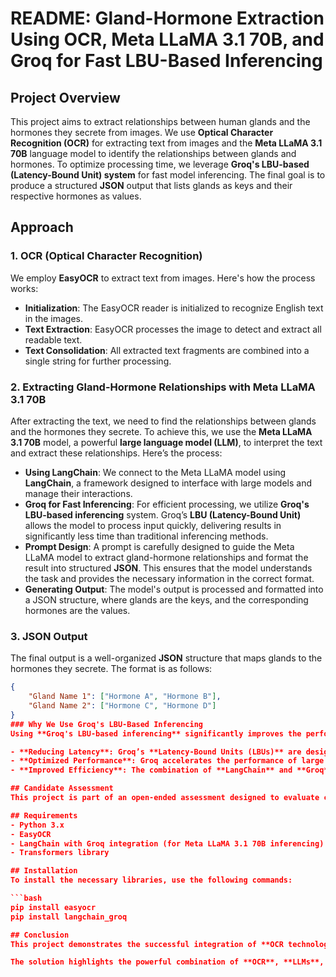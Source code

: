 # README: Gland-Hormone Extraction Using OCR, Meta LLaMA 3.1 70B, and Groq for Fast LBU-Based Inferencing

## Project Overview
This project aims to extract relationships between human glands and the hormones they secrete from images. We use **Optical Character Recognition (OCR)** for extracting text from images and the **Meta LLaMA 3.1 70B** language model to identify the relationships between glands and hormones. To optimize processing time, we leverage **Groq's LBU-based (Latency-Bound Unit) system** for fast model inferencing. The final goal is to produce a structured **JSON** output that lists glands as keys and their respective hormones as values.

## Approach

### 1. OCR (Optical Character Recognition)
We employ **EasyOCR** to extract text from images. Here's how the process works:

- **Initialization**: The EasyOCR reader is initialized to recognize English text in the images.
- **Text Extraction**: EasyOCR processes the image to detect and extract all readable text.
- **Text Consolidation**: All extracted text fragments are combined into a single string for further processing.

### 2. Extracting Gland-Hormone Relationships with Meta LLaMA 3.1 70B
After extracting the text, we need to find the relationships between glands and the hormones they secrete. To achieve this, we use the **Meta LLaMA 3.1 70B** model, a powerful **large language model (LLM)**, to interpret the text and extract these relationships. Here’s the process:

- **Using LangChain**: We connect to the Meta LLaMA model using **LangChain**, a framework designed to interface with large models and manage their interactions.
- **Groq for Fast Inferencing**: For efficient processing, we utilize **Groq's LBU-based inferencing** system. Groq’s **LBU (Latency-Bound Unit)** allows the model to process input quickly, delivering results in significantly less time than traditional inferencing methods.
- **Prompt Design**: A prompt is carefully designed to guide the Meta LLaMA model to extract gland-hormone relationships and format the result into structured **JSON**. This ensures that the model understands the task and provides the necessary information in the correct format.
- **Generating Output**: The model's output is processed and formatted into a JSON structure, where glands are the keys, and the corresponding hormones are the values.

### 3. JSON Output
The final output is a well-organized **JSON** structure that maps glands to the hormones they secrete. The format is as follows:

```json
{
    "Gland Name 1": ["Hormone A", "Hormone B"],
    "Gland Name 2": ["Hormone C", "Hormone D"]
}
### Why We Use Groq's LBU-Based Inferencing
Using **Groq's LBU-based inferencing** significantly improves the performance of the **Meta LLaMA model** by:

- **Reducing Latency**: Groq’s **Latency-Bound Units (LBUs)** are designed to minimize the delay in model execution, allowing us to process input in real time or near real time.
- **Optimized Performance**: Groq accelerates the performance of large models like **Meta LLaMA 3.1 70B**, enabling it to handle complex and large-scale text data efficiently.
- **Improved Efficiency**: The combination of **LangChain** and **Groq** ensures that our system can handle demanding language model tasks, such as extracting detailed relationships from large bodies of text, without sacrificing speed or accuracy.

## Candidate Assessment
This project is part of an open-ended assessment designed to evaluate candidates’ skills in **problem-solving**, **innovation**, and **technical aptitude**. Candidates are encouraged to explore different methods for preprocessing, structuring, or analyzing the text data extracted from images. By leveraging **OCR**, **LLMs**, and **fast inferencing through Groq**, candidates can demonstrate their ability to work with cutting-edge technology in real-world applications.

## Requirements
- Python 3.x
- EasyOCR
- LangChain with Groq integration (for Meta LLaMA 3.1 70B inferencing)
- Transformers library

## Installation
To install the necessary libraries, use the following commands:

```bash
pip install easyocr
pip install langchain_groq

## Conclusion
This project demonstrates the successful integration of **OCR technology** and **large language models (LLMs)**, specifically the **Meta LLaMA 3.1 70B**, to extract meaningful relationships between glands and the hormones they secrete from images. By leveraging **Groq's LBU-based inferencing**, we were able to significantly optimize the process for speed and efficiency, ensuring faster execution without compromising on accuracy.

The solution highlights the powerful combination of **OCR**, **LLMs**, and **high-performance inferencing** to solve real-world challenges in a timely manner, showcasing the potential of advanced AI in delivering structured, actionable insights from complex data sources.
